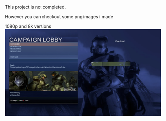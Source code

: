 This project is not completed.

However you can checkout some png images i made

1080p and 8k versions
![Screenshot](https://github.com/jackrabbit72380/Ho4kmmm/blob/master/previews/Preview.png)
